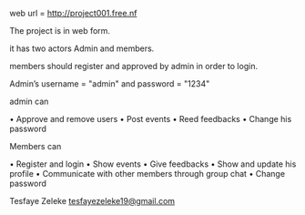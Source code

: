 web url = http://project001.free.nf

The project is in web form.

it has two actors Admin and members.

members should register and approved by admin in order to login.

Admin’s username = "admin" and password = "1234"

admin can 

•	Approve and remove users
•	Post events
•	Reed feedbacks
•	Change his password

Members can 

•	Register and login
•	Show events
•	Give feedbacks
•	Show and update his profile
•	Communicate with other members through group chat
•	Change password

Tesfaye Zeleke
tesfayezeleke19@gmail.com
